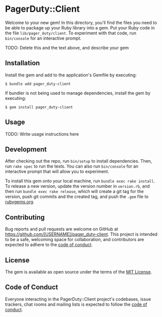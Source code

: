 # PagerDuty::Client

Welcome to your new gem! In this directory, you'll find the files you need to be able to package up your Ruby library into a gem. Put your Ruby code in the file `lib/pager_duty/client`. To experiment with that code, run `bin/console` for an interactive prompt.

TODO: Delete this and the text above, and describe your gem

## Installation

Install the gem and add to the application's Gemfile by executing:

    $ bundle add pager_duty-client

If bundler is not being used to manage dependencies, install the gem by executing:

    $ gem install pager_duty-client

## Usage

TODO: Write usage instructions here

## Development

After checking out the repo, run `bin/setup` to install dependencies. Then, run `rake spec` to run the tests. You can also run `bin/console` for an interactive prompt that will allow you to experiment.

To install this gem onto your local machine, run `bundle exec rake install`. To release a new version, update the version number in `version.rb`, and then run `bundle exec rake release`, which will create a git tag for the version, push git commits and the created tag, and push the `.gem` file to [rubygems.org](https://rubygems.org).

## Contributing

Bug reports and pull requests are welcome on GitHub at https://github.com/[USERNAME]/pager_duty-client. This project is intended to be a safe, welcoming space for collaboration, and contributors are expected to adhere to the [code of conduct](https://github.com/[USERNAME]/pager_duty-client/blob/master/CODE_OF_CONDUCT.md).

## License

The gem is available as open source under the terms of the [MIT License](https://opensource.org/licenses/MIT).

## Code of Conduct

Everyone interacting in the PagerDuty::Client project's codebases, issue trackers, chat rooms and mailing lists is expected to follow the [code of conduct](https://github.com/[USERNAME]/pager_duty-client/blob/master/CODE_OF_CONDUCT.md).
